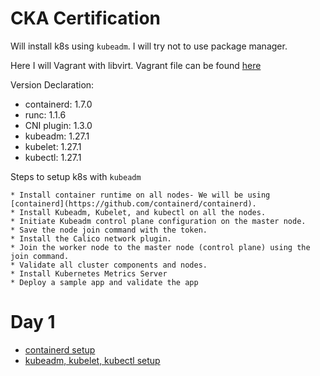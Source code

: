 # CKA Certification

Will install k8s using `kubeadm`. I will try not to use package manager.

Here I will Vagrant with libvirt. Vagrant file can be found [here](https://github.com/SakibFarhad/VagrantBook/tree/master/k8s_cka)

Version Declaration:

* containerd: 1.7.0
* runc: 1.1.6
* CNI plugin: 1.3.0
* kubeadm: 1.27.1
* kubelet: 1.27.1
* kubectl: 1.27.1

Steps to setup k8s with `kubeadm`

```
* Install container runtime on all nodes- We will be using [containerd](https://github.com/containerd/containerd).
* Install Kubeadm, Kubelet, and kubectl on all the nodes.
* Initiate Kubeadm control plane configuration on the master node.
* Save the node join command with the token.
* Install the Calico network plugin.
* Join the worker node to the master node (control plane) using the join command.
* Validate all cluster components and nodes.
* Install Kubernetes Metrics Server
* Deploy a sample app and validate the app
```

# Day 1
* [containerd setup](containerd.md)
* [kubeadm, kubelet, kubectl setup](kube_tools.md)
